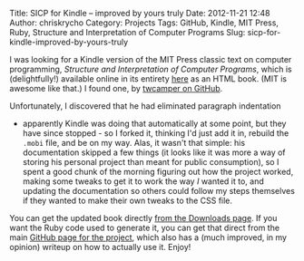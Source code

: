 Title: SICP for Kindle – improved by yours truly
Date: 2012-11-21 12:48
Author: chriskrycho
Category: Projects
Tags: GitHub, Kindle, MIT Press, Ruby, Structure and Interpretation of Computer Programs
Slug: sicp-for-kindle-improved-by-yours-truly

I was looking for a Kindle version of the MIT Press classic text on
computer programming, <cite>Structure and Interpretation of Computer
Programs</cite>, which is (delightfully!) available online in its
entirety [here][] as an HTML book. (MIT is awesome like that.) I found
one, by [twcamper on GitHub][].

Unfortunately, I discovered that he had eliminated paragraph indentation
- apparently Kindle was doing that automatically at some point, but they
have since stopped - so I forked it, thinking I'd just add it in,
rebuild the `.mobi` file, and be on my way. Alas, it wasn't that simple:
his documentation skipped a few things (it looks like it was more a way
of storing his personal project than meant for public consumption), so I
spent a good chunk of the morning figuring out how the project worked,
making some tweaks to get it to work the way *I* wanted it to, and
updating the documentation so others could follow my steps themselves if
they wanted to make their own tweaks to the CSS file.

You can get the updated book directly [from the Downloads page][]. If
you want the Ruby code used to generate it, you can get that direct from
the main [GitHub page for the project][], which also has a (much
improved, in my opinion) writeup on how to actually use it. Enjoy!

  [here]: http://mitpress.mit.edu/sicp/full-text/book/book.html
  [twcamper on GitHub]: https://github.com/twcamper/sicp-kindle
  [from the Downloads page]: https://github.com/chriskrycho/sicp-kindle/downloads
  [GitHub page for the project]: https://github.com/chriskrycho/sicp-kindle
